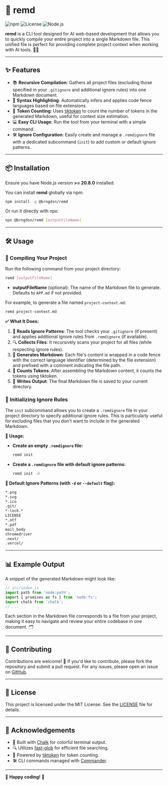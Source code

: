 # 🚀 remd

![npm](https://img.shields.io/npm/v/@brngdsn/remd.svg) ![License](https://img.shields.io/badge/license-MIT-brightgreen.svg)  ![Node.js](https://img.shields.io/badge/node-%3E%3D20.8.0-brightgreen.svg)

**remd** is a CLI tool designed for AI web-based development that allows you to quickly compile your entire project into a single Markdown file. This unified file is perfect for providing complete project context when working with AI tools. 🤖📜

---

## ✨ Features

- 📚 **Recursive Compilation**: Gathers all project files (excluding those specified in your `.gitignore` and additional ignore rules) into one Markdown document.
- 🎨 **Syntax Highlighting**: Automatically infers and applies code fence languages based on file extensions.
- 🔢 **Token Counting**: Uses [tiktoken](https://www.npmjs.com/package/tiktoken) to count the number of tokens in the generated Markdown, useful for context size estimation.
- 💻 **Easy CLI Usage**: Run the tool from your terminal with a simple command.
- 🛠️ **Ignore Configuration**: Easily create and manage a `.remdignore` file with a dedicated subcommand (`init`) to add custom or default ignore patterns.

---

## 📦 Installation

Ensure you have Node.js version **>= 20.8.0** installed.

You can install **remd** globally via npm:

```bash
npm install -g @brngdsn/remd
```

Or run it directly with npx:

```bash
npx @brngdsn/remd [outputFileName]
```

---

## 🛠️ Usage

### 📜 Compiling Your Project

Run the following command from your project directory:

```bash
remd [outputFileName]
```

- **outputFileName** (optional): The name of the Markdown file to generate. Defaults to `APP.md` if not provided.

For example, to generate a file named `project-context.md`:

```bash
remd project-context.md
```

**✅ What It Does:**

1. 📖 **Reads Ignore Patterns**: The tool checks your `.gitignore` (if present) and applies additional ignore rules from `.remdignore` (if available).
2. 🔍 **Collects Files**: It recursively scans your project for all files (while respecting ignore rules).
3. 📄 **Generates Markdown**: Each file's content is wrapped in a code fence with the correct language identifier (determined by the file extension) and prefixed with a comment indicating the file path.
4. 🔢 **Counts Tokens**: After assembling the Markdown content, it counts the tokens using tiktoken.
5. 💾 **Writes Output**: The final Markdown file is saved to your current directory.

### 🔧 Initializing Ignore Rules

The `init` subcommand allows you to create a `.remdignore` file in your project directory to specify additional ignore rules. This is particularly useful for excluding files that you don't want to include in the generated Markdown.

**📜 Usage:**

- **Create an empty `.remdignore` file:**

  ```bash
  remd init
  ```

- **Create a `.remdignore` file with default ignore patterns:**

  ```bash
  remd init -d
  ```

**📜 Default Ignore Patterns (with `-d` or `--default` flag):**

```txt
*.png
*.svg
*.ico
.git/
*-lock.*
LICENSE
*.otf
*.pdf
mail_body
chromedriver
.next/
.vercel/
```

---

## 📊 Example Output

A snippet of the generated Markdown might look like:

```js
// src/index.js
import path from 'node:path';
import { promises as fs } from 'node:fs';
import chalk from 'chalk';
// ...
```

Each section in the Markdown file corresponds to a file from your project, making it easy to navigate and review your entire codebase in one document. 🗂️

---

## 🤝 Contributing

Contributions are welcome! 🎉 If you'd like to contribute, please fork the repository and submit a pull request. For any issues, please open an issue on [GitHub](https://github.com/brngdsn/remd/issues).

---

## 📜 License

This project is licensed under the MIT License. See the [LICENSE](LICENSE) file for details.

---

## 🙏 Acknowledgements

- 🎨 Built with [Chalk](https://www.npmjs.com/package/chalk) for colorful terminal output.
- 🔍 Utilizes [fast-glob](https://www.npmjs.com/package/fast-glob) for efficient file searching.
- 🔢 Powered by [tiktoken](https://www.npmjs.com/package/tiktoken) for token counting.
- 🛠️ CLI commands managed with [Commander](https://www.npmjs.com/package/commander).

---

🎉 **Happy coding!** 🚀